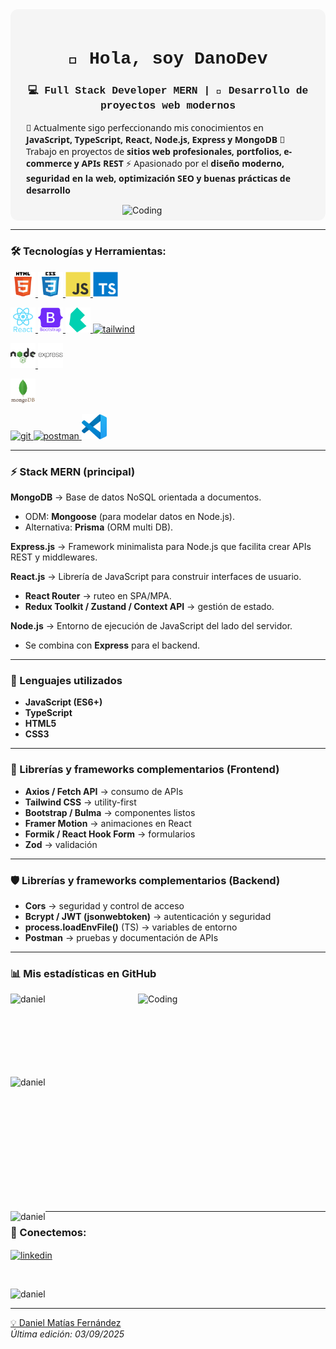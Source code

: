 <div style="background-color: whitesmoke; padding: 25px; border-radius: 12px;">

<h1 align="center" style="font-family: 'Courier New', monospace;">👋 Hola, soy DanoDev</h1>
<h3 align="center" style="font-family: 'Courier New', monospace;">💻 Full Stack Developer MERN | 🚀 Desarrollo de proyectos web modernos</h3>

<p align="left" style="font-family: 'Segoe UI', sans-serif;"> 
  🌱 Actualmente sigo perfeccionando mis conocimientos en <b>JavaScript, TypeScript, React, Node.js, Express y MongoDB</b>  
  🔭 Trabajo en proyectos de <b>sitios web profesionales, portfolios, e-commerce y APIs REST</b>  
  ⚡ Apasionado por el <b>diseño moderno, seguridad en la web, optimización SEO y buenas prácticas de desarrollo</b>  
</p>

<img align="right" alt="Coding" width="300" src="https://i.pinimg.com/originals/81/17/8b/81178b47a8598f0c81c4799f2cdd4057.gif">

</div>

---

<h3 align="left">🛠️ Tecnologías y Herramientas:</h3>
<p align="left"> 
  <!-- Lenguajes base -->
  <a href="https://www.w3.org/html/" target="_blank"> <img src="https://raw.githubusercontent.com/devicons/devicon/master/icons/html5/html5-original-wordmark.svg" alt="html5" width="40" height="40"/> </a>
  <a href="https://www.w3schools.com/css/" target="_blank"> <img src="https://raw.githubusercontent.com/devicons/devicon/master/icons/css3/css3-original-wordmark.svg" alt="css3" width="40" height="40"/> </a>
  <a href="https://developer.mozilla.org/es/docs/Web/JavaScript" target="_blank"> <img src="https://raw.githubusercontent.com/devicons/devicon/master/icons/javascript/javascript-original.svg" alt="javascript" width="40" height="40"/> </a>
  <a href="https://www.typescriptlang.org/" target="_blank"> <img src="https://raw.githubusercontent.com/devicons/devicon/master/icons/typescript/typescript-original.svg" alt="typescript" width="40" height="40"/> </a>
  
  <!-- Frontend -->
  <a href="https://reactjs.org/" target="_blank"> <img src="https://raw.githubusercontent.com/devicons/devicon/master/icons/react/react-original-wordmark.svg" alt="react" width="40" height="40"/> </a>
  <a href="https://getbootstrap.com" target="_blank"> <img src="https://raw.githubusercontent.com/devicons/devicon/master/icons/bootstrap/bootstrap-plain-wordmark.svg" alt="bootstrap" width="40" height="40"/> </a>
  <a href="https://bulma.io/" target="_blank"> <img src="https://raw.githubusercontent.com/devicons/devicon/master/icons/bulma/bulma-plain.svg" alt="bulma" width="40" height="40"/> </a>
  <a href="https://tailwindcss.com/" target="_blank"> <img src="https://www.vectorlogo.zone/logos/tailwindcss/tailwindcss-icon.svg" alt="tailwind" width="40" height="40"/> </a>

  <!-- Backend -->
  <a href="https://nodejs.org" target="_blank"> <img src="https://raw.githubusercontent.com/devicons/devicon/master/icons/nodejs/nodejs-original-wordmark.svg" alt="nodejs" width="40" height="40"/> </a>
  <a href="https://expressjs.com/" target="_blank"> <img src="https://raw.githubusercontent.com/devicons/devicon/master/icons/express/express-original-wordmark.svg" alt="express" width="40" height="40"/> </a>

  <!-- Bases de datos -->
  <a href="https://www.mongodb.com/" target="_blank"> <img src="https://raw.githubusercontent.com/devicons/devicon/master/icons/mongodb/mongodb-original-wordmark.svg" alt="mongodb" width="40" height="40"/> </a>

  <!-- Herramientas -->
  <a href="https://git-scm.com/" target="_blank"> <img src="https://www.vectorlogo.zone/logos/git-scm/git-scm-icon.svg" alt="git" width="40" height="40"/> </a>
  <a href="https://www.postman.com/" target="_blank"> <img src="https://www.vectorlogo.zone/logos/getpostman/getpostman-icon.svg" alt="postman" width="40" height="40"/> </a>
  <a href="https://code.visualstudio.com/" target="_blank"> <img src="https://raw.githubusercontent.com/devicons/devicon/master/icons/vscode/vscode-original.svg" alt="vscode" width="40" height="40"/> </a>
</p>

---

<h3 align="left">⚡ Stack MERN (principal)</h3>

**MongoDB** → Base de datos NoSQL orientada a documentos.  
- ODM: **Mongoose** (para modelar datos en Node.js).  
- Alternativa: **Prisma** (ORM multi DB).  

**Express.js** → Framework minimalista para Node.js que facilita crear APIs REST y middlewares.  

**React.js** → Librería de JavaScript para construir interfaces de usuario.  
- **React Router** → ruteo en SPA/MPA.  
- **Redux Toolkit / Zustand / Context API** → gestión de estado.  

**Node.js** → Entorno de ejecución de JavaScript del lado del servidor.  
- Se combina con **Express** para el backend.  

---

<h3 align="left">🧩 Lenguajes utilizados</h3>

- **JavaScript (ES6+)**  
- **TypeScript**  
- **HTML5**  
- **CSS3**

---

<h3 align="left">🎨 Librerías y frameworks complementarios (Frontend)</h3>

- **Axios / Fetch API** → consumo de APIs  
- **Tailwind CSS** → utility-first  
- **Bootstrap / Bulma** → componentes listos  
- **Framer Motion** → animaciones en React  
- **Formik / React Hook Form** → formularios  
- **Zod** → validación  

---

<h3 align="left">🛡️ Librerías y frameworks complementarios (Backend)</h3>

- **Cors** → seguridad y control de acceso  
- **Bcrypt / JWT (jsonwebtoken)** → autenticación y seguridad  
- **process.loadEnvFile()** (TS) → variables de entorno  
- **Postman** → pruebas y documentación de APIs  

---

<h3>📊 Mis estadísticas en GitHub</h3>
<img align="right" alt="Coding" width="300" src="https://cdn.dribbble.com/users/1277312/screenshots/14733298/media/39b1045e593737587dd60e42c8422d1f.gif" >

<p><img align="left" src="https://github-readme-stats.vercel.app/api/top-langs?username=DanielFernandez14&show_icons=true&theme=dark&locale=es&layout=compact" alt="daniel" /></p>  

<br><br><br><br><br><br><br>

<p>&nbsp;<img align="left" src="https://github-readme-stats.vercel.app/api?username=DanielFernandez14&show_icons=true&theme=dark&locale=es" alt="daniel" /></p>  

<br><br><br><br><br><br><br><br><br><br>

<p><img align="left" src="https://github-readme-streak-stats.herokuapp.com/?user=DanielFernandez14&theme=dark" alt="daniel" /></p>  

---

<h3 align="left">🤝 Conectemos:</h3>
<p align="left">
  <a href="https://www.linkedin.com/in/daniel-mat%C3%ADas-fern%C3%A1ndez-b2a88617a/" target="_blank" rel="noopener noreferrer">
    <img align="center" src="https://raw.githubusercontent.com/rahuldkjain/github-profile-readme-generator/master/src/images/icons/Social/linked-in-alt.svg" alt="linkedin" height="30" width="40" />
  </a>
</p>

<br>
<p align="left"> 
  <img src="https://komarev.com/ghpvc/?username=DanielFernandez14&label=Visitas%20al%20perfil&color=0e75b6&style=flat" alt="daniel" /> 
</p>

---

[💡 Daniel Matías Fernández](https://github.com/DanielFernandez14)  
_Última edición: 03/09/2025_
